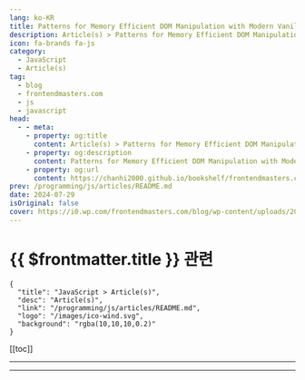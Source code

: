 ```yaml
---
lang: ko-KR
title: Patterns for Memory Efficient DOM Manipulation with Modern Vanilla JavaScript
description: Article(s) > Patterns for Memory Efficient DOM Manipulation with Modern Vanilla JavaScript
icon: fa-brands fa-js
category: 
  - JavaScript
  - Article(s)
tag: 
  - blog
  - frontendmasters.com
  - js
  - javascript
head:
  - - meta:
    - property: og:title
      content: Article(s) > Patterns for Memory Efficient DOM Manipulation with Modern Vanilla JavaScript
    - property: og:description
      content: Patterns for Memory Efficient DOM Manipulation with Modern Vanilla JavaScript
    - property: og:url
      content: https://chanhi2000.github.io/bookshelf/frontendmasters.com/patterns-for-memory-efficient-dom-manipulation.html
prev: /programming/js/articles/README.md
date: 2024-07-29
isOriginal: false
cover: https://i0.wp.com/frontendmasters.com/blog/wp-content/uploads/2024/04/efficiency-thumb.jpg?w=1000&ssl=1
---
```


# {{ $frontmatter.title }} 관련

```component VPCard
{
  "title": "JavaScript > Article(s)",
  "desc": "Article(s)",
  "link": "/programming/js/articles/README.md",
  "logo": "/images/ico-wind.svg",
  "background": "rgba(10,10,10,0.2)"
}
```

[[toc]]

---

<SiteInfo
  name="Patterns for Memory Efficient DOM Manipulation with Modern Vanilla JavaScript"
  desc="JavaScript Frameworks generally do a lot of DOM handling for you, but doing it yourself can be the most performant option, and there are quite a few best practices."
  url="https://frontendmasters.com/news/patterns-for-memory-efficient-dom-manipulation/"
  logo="https://frontendmasters.com/favicon.ico"
  preview="https://i0.wp.com/frontendmasters.com/blog/wp-content/uploads/2024/04/efficiency-thumb.jpg?w=1000&ssl=1"/>

<!-- TODO: 작성 -->

---

<TagLinks />